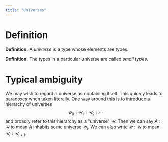 ```yaml
---
title: "Universes"
---
```


# Definition
**Definition.** A *universe* is a type whose elements are types.

**Definition.** The types in a particular universe are called *small types*.

# Typical ambiguity
We may wish to regard a universe as containing itself. This quickly leads to paradoxes when taken literally. One way around this is to introduce a hierarchy of universes $$\mathcal{U}_0:\mathcal{U}_1:\mathcal{U}_2:\cdots$$ and broadly refer to this hierarchy as a "universe" $\mathcal{U}$. Then we can say $A:\mathcal{U}$ to mean $A$ inhabits some universe $\mathcal{U}_i$. We can also write $\mathcal{U}:\mathcal{U}$ to mean $\mathcal{U}_i:\mathcal{U}_{i+1}$. 